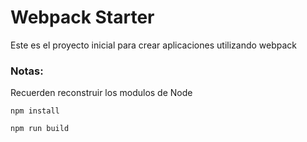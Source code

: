 # Webpack Starter

Este es el proyecto inicial para crear aplicaciones utilizando webpack

### Notas:
Recuerden reconstruir los modulos de Node
```
npm install
```
```
npm run build
```